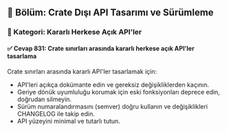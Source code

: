 ## 📘 Bölüm: Crate Dışı API Tasarımı ve Sürümleme  
### 🔹 Kategori: Kararlı Herkese Açık API'ler  
#### ✅ Cevap 831: Crate sınırları arasında kararlı herkese açık API'ler tasarlama

Crate sınırları arasında kararlı API'ler tasarlamak için:

- API'leri açıkça dokümante edin ve gereksiz değişikliklerden kaçının.
- Geriye dönük uyumluluğu korumak için eski fonksiyonları deprece edin, doğrudan silmeyin.
- Sürüm numaralandırmasını (semver) doğru kullanın ve değişiklikleri CHANGELOG ile takip edin.
- API yüzeyini minimal ve tutarlı tutun.
